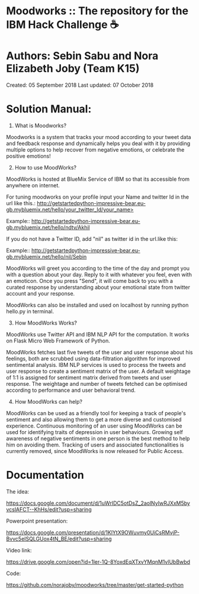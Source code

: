 # Moodworks :: The repository for the IBM Hack Challenge :coffee:
# Authors: Sebin Sabu and Nora Elizabeth Joby (Team K15)
Created: 05 September 2018
Last updated: 07 October 2018

# Solution Manual:

1. What is Moodworks?

Moodworks is a system that tracks your mood according to your tweet data and feedback response and dynamically helps you deal with it by providing multiple options to help recover from negative emotions, or celebrate the positive emotions!

2. How to use MoodWorks?

MoodWorks is hosted at BlueMix Service of IBM so that its accessible from anywhere on internet.

For tuning moodworks on your profile input your Name and twitter Id in the url like this.:
http://getstartedpython-impressive-bear.eu-gb.mybluemix.net/hello/your_twitter_Id/your_name>

Example:: http://getstartedpython-impressive-bear.eu-gb.mybluemix.net/hello/ndtv/Akhil

If you do not have a Twitter ID, add "nil" as twitter id in the url.like this:

Example:: http://getstartedpython-impressive-bear.eu-gb.mybluemix.net/hello/nil/Sebin

MoodWorks will greet you according to the time of the day and prompt you with a question about your day. Reply to it with whatever you feel, even with an emoticon. Once you press "Send", it will come back to you with a curated response by understanding about your emotional state from twitter account and your response.

MoodWorks can also be installed and used on localhost by running python hello.py in terminal.

3. How MoodWorks Works?

MoodWorks use Twitter API and IBM NLP API for the computation. It works on Flask Micro Web Framework of Python.

MoodWorks fetches last five tweets of the user and user response about his feelings, both are scrubbed using data-filtration algorithm for improved sentimental analysis. IBM NLP services is used to process the tweets and user response to create a sentiment matrix of the user. A default weightage of 1:1 is assigned for sentiment matrix derived from tweets and user response.
The weightage and number of tweets fetched can be optimised according to performance and user behavioral trend.

4. How MoodWorks can help?

MoodWorks can be used as a friendly tool for keeping a track of people's sentiment and also allowing them to get a more diverse and customised  experience. Continuous monitoring of an user using MoodWorks can be used for identifying traits of depression in user behaviours. Growing self awareness of negative sentiments in one person is the best method to help him on avoiding them.
Tracking of users and associated functionalities is currently removed, since MoodWorks is now released for Public Access.

# Documentation

The idea:

https://docs.google.com/document/d/1uWrIDC5otDsZ_2aolNyIwRJXxM5byvcslAFCT--KhHs/edit?usp=sharing

Powerpoint presentation:

https://docs.google.com/presentation/d/1KlYtX9OWuvmy0UiCsRMvjP-Bvvc5eISQLGUox4tN_BE/edit?usp=sharing

Video link:

https://drive.google.com/open?id=1ler-1Q-8YoxdEqXTxvYMqnM1vlUbBwbd

Code:

https://github.com/norajoby/moodworks/tree/master/get-started-python
